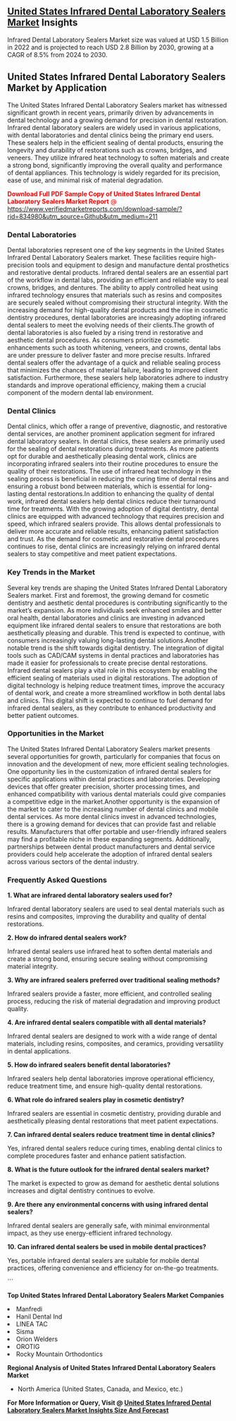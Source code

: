 <h2><a href="https://www.verifiedmarketreports.com/download-sample/?rid=834980&amp;utm_source=Github&amp;utm_medium=211" target="_blank">United States Infrared Dental Laboratory Sealers Market</a> Insights</h2><p>Infrared Dental Laboratory Sealers Market size was valued at USD 1.5 Billion in 2022 and is projected to reach USD 2.8 Billion by 2030, growing at a CAGR of 8.5% from 2024 to 2030.</p><p><h2>United States Infrared Dental Laboratory Sealers Market by Application</h2><p>The United States Infrared Dental Laboratory Sealers market has witnessed significant growth in recent years, primarily driven by advancements in dental technology and a growing demand for precision in dental restoration. Infrared dental laboratory sealers are widely used in various applications, with dental laboratories and dental clinics being the primary end users. These sealers help in the efficient sealing of dental products, ensuring the longevity and durability of restorations such as crowns, bridges, and veneers. They utilize infrared heat technology to soften materials and create a strong bond, significantly improving the overall quality and performance of dental appliances. This technology is widely regarded for its precision, ease of use, and minimal risk of material degradation.<p><span class=""><span style="color: #ff0000;"><strong>Download Full PDF Sample Copy of United States Infrared Dental Laboratory Sealers Market Report</strong> @ </span><a href="https://www.verifiedmarketreports.com/download-sample/?rid=834980&amp;utm_source=Github&amp;utm_medium=211" target="_blank">https://www.verifiedmarketreports.com/download-sample/?rid=834980&amp;utm_source=Github&amp;utm_medium=211</a></span></p></p><h3>Dental Laboratories</h3><p>Dental laboratories represent one of the key segments in the United States Infrared Dental Laboratory Sealers market. These facilities require high-precision tools and equipment to design and manufacture dental prosthetics and restorative dental products. Infrared dental sealers are an essential part of the workflow in dental labs, providing an efficient and reliable way to seal crowns, bridges, and dentures. The ability to apply controlled heat using infrared technology ensures that materials such as resins and composites are securely sealed without compromising their structural integrity. With the increasing demand for high-quality dental products and the rise in cosmetic dentistry procedures, dental laboratories are increasingly adopting infrared dental sealers to meet the evolving needs of their clients.The growth of dental laboratories is also fueled by a rising trend in restorative and aesthetic dental procedures. As consumers prioritize cosmetic enhancements such as tooth whitening, veneers, and crowns, dental labs are under pressure to deliver faster and more precise results. Infrared dental sealers offer the advantage of a quick and reliable sealing process that minimizes the chances of material failure, leading to improved client satisfaction. Furthermore, these sealers help laboratories adhere to industry standards and improve operational efficiency, making them a crucial component of the modern dental lab environment.<h3>Dental Clinics</h3><p>Dental clinics, which offer a range of preventive, diagnostic, and restorative dental services, are another prominent application segment for infrared dental laboratory sealers. In dental clinics, these sealers are primarily used for the sealing of dental restorations during treatments. As more patients opt for durable and aesthetically pleasing dental work, clinics are incorporating infrared sealers into their routine procedures to ensure the quality of their restorations. The use of infrared heat technology in the sealing process is beneficial in reducing the curing time of dental resins and ensuring a robust bond between materials, which is essential for long-lasting dental restorations.In addition to enhancing the quality of dental work, infrared dental sealers help dental clinics reduce their turnaround time for treatments. With the growing adoption of digital dentistry, dental clinics are equipped with advanced technology that requires precision and speed, which infrared sealers provide. This allows dental professionals to deliver more accurate and reliable results, enhancing patient satisfaction and trust. As the demand for cosmetic and restorative dental procedures continues to rise, dental clinics are increasingly relying on infrared dental sealers to stay competitive and meet patient expectations.<h3>Key Trends in the Market</h3><p>Several key trends are shaping the United States Infrared Dental Laboratory Sealers market. First and foremost, the growing demand for cosmetic dentistry and aesthetic dental procedures is contributing significantly to the market’s expansion. As more individuals seek enhanced smiles and better oral health, dental laboratories and clinics are investing in advanced equipment like infrared dental sealers to ensure that restorations are both aesthetically pleasing and durable. This trend is expected to continue, with consumers increasingly valuing long-lasting dental solutions.Another notable trend is the shift towards digital dentistry. The integration of digital tools such as CAD/CAM systems in dental practices and laboratories has made it easier for professionals to create precise dental restorations. Infrared dental sealers play a vital role in this ecosystem by enabling the efficient sealing of materials used in digital restorations. The adoption of digital technology is helping reduce treatment times, improve the accuracy of dental work, and create a more streamlined workflow in both dental labs and clinics. This digital shift is expected to continue to fuel demand for infrared dental sealers, as they contribute to enhanced productivity and better patient outcomes.<h3>Opportunities in the Market</h3><p>The United States Infrared Dental Laboratory Sealers market presents several opportunities for growth, particularly for companies that focus on innovation and the development of new, more efficient sealing technologies. One opportunity lies in the customization of infrared dental sealers for specific applications within dental practices and laboratories. Developing devices that offer greater precision, shorter processing times, and enhanced compatibility with various dental materials could give companies a competitive edge in the market.Another opportunity is the expansion of the market to cater to the increasing number of dental clinics and mobile dental services. As more dental clinics invest in advanced technologies, there is a growing demand for devices that can provide fast and reliable results. Manufacturers that offer portable and user-friendly infrared sealers may find a profitable niche in these expanding segments. Additionally, partnerships between dental product manufacturers and dental service providers could help accelerate the adoption of infrared dental sealers across various sectors of the dental industry.<h3>Frequently Asked Questions</h3><p><b>1. What are infrared dental laboratory sealers used for?</b></p><p>Infrared dental laboratory sealers are used to seal dental materials such as resins and composites, improving the durability and quality of dental restorations.</p><p><b>2. How do infrared dental sealers work?</b></p><p>Infrared dental sealers use infrared heat to soften dental materials and create a strong bond, ensuring secure sealing without compromising material integrity.</p><p><b>3. Why are infrared sealers preferred over traditional sealing methods?</b></p><p>Infrared sealers provide a faster, more efficient, and controlled sealing process, reducing the risk of material degradation and improving product quality.</p><p><b>4. Are infrared dental sealers compatible with all dental materials?</b></p><p>Infrared dental sealers are designed to work with a wide range of dental materials, including resins, composites, and ceramics, providing versatility in dental applications.</p><p><b>5. How do infrared sealers benefit dental laboratories?</b></p><p>Infrared sealers help dental laboratories improve operational efficiency, reduce treatment time, and ensure high-quality dental restorations.</p><p><b>6. What role do infrared sealers play in cosmetic dentistry?</b></p><p>Infrared sealers are essential in cosmetic dentistry, providing durable and aesthetically pleasing dental restorations that meet patient expectations.</p><p><b>7. Can infrared dental sealers reduce treatment time in dental clinics?</b></p><p>Yes, infrared dental sealers reduce curing times, enabling dental clinics to complete procedures faster and enhance patient satisfaction.</p><p><b>8. What is the future outlook for the infrared dental sealers market?</b></p><p>The market is expected to grow as demand for aesthetic dental solutions increases and digital dentistry continues to evolve.</p><p><b>9. Are there any environmental concerns with using infrared dental sealers?</b></p><p>Infrared dental sealers are generally safe, with minimal environmental impact, as they use energy-efficient infrared technology.</p><p><b>10. Can infrared dental sealers be used in mobile dental practices?</b></p><p>Yes, portable infrared dental sealers are suitable for mobile dental practices, offering convenience and efficiency for on-the-go treatments.</p>```</p><p><strong>Top United States Infrared Dental Laboratory Sealers Market Companies</strong></p><div data-test-id=""><p><li>Manfredi</li><li> Hanil Dental Ind</li><li> LINEA TAC</li><li> Sisma</li><li> Orion Welders</li><li> OROTIG</li><li> Rocky Mountain Orthodontics</li></p><div><strong>Regional Analysis of&nbsp;United States Infrared Dental Laboratory Sealers Market</strong></div><ul><li dir="ltr"><p dir="ltr">North America&nbsp;(United States, Canada, and Mexico, etc.)</p></li></ul><p><strong>For More Information or Query, Visit @&nbsp;</strong><strong><a href="https://www.verifiedmarketreports.com/product/infrared-dental-laboratory-sealers-market/?utm_source=Github&amp;utm_medium=211" target="_blank">United States Infrared Dental Laboratory Sealers Market Insights Size And Forecast</a></strong></p></div>
